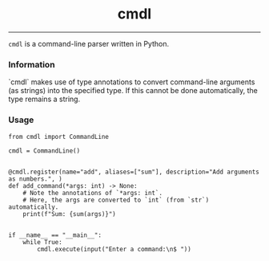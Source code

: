 <div style="text-align: center;"><h1>cmdl</h1></div>
<hr>

`cmdl` is a command-line parser written in Python.

<h3>Information</h3>
`cmdl` makes use of type annotations to convert command-line arguments (as strings) into the specified type.
If this cannot be done automatically, the type remains a string.

<h3>Usage</h3>

```python3
from cmdl import CommandLine

cmdl = CommandLine()


@cmdl.register(name="add", aliases=["sum"], description="Add arguments as numbers.", )
def add_command(*args: int) -> None:
    # Note the annotations of `*args: int`.
    # Here, the args are converted to `int` (from `str`) automatically.
    print(f"Sum: {sum(args)}")

    
if __name__ == "__main__":
    while True:
        cmdl.execute(input("Enter a command:\n$ "))
```
